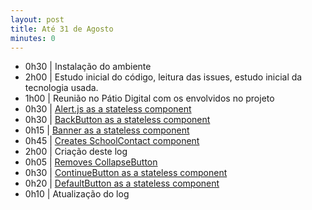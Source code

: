 ```yaml
---
layout: post
title: Até 31 de Agosto
minutes: 0
---
```


- 0h30 | Instalação do ambiente
- 2h00 | Estudo inicial do código, leitura das issues, estudo inicial da tecnologia usada.
- 1h00 | Reunião no Pátio Digital com os envolvidos no projeto
- 0h30 | [Alert.js as a stateless component](https://github.com/prefeiturasp/SME-FilaDaCreche/pull/13)
- 0h30 | [BackButton as a stateless component](https://github.com/prefeiturasp/SME-FilaDaCreche/pull/14)
- 0h15 | [Banner as a stateless component](https://github.com/prefeiturasp/SME-FilaDaCreche/pull/15)
- 0h45 | [Creates SchoolContact component](https://github.com/prefeiturasp/SME-FilaDaCreche/pull/16)
- 2h00 | Criação deste log
- 0h05 | [Removes CollapseButton](https://github.com/prefeiturasp/SME-FilaDaCreche/pull/24)
- 0h30 | [ContinueButton as a stateless component](https://github.com/prefeiturasp/SME-FilaDaCreche/pull/25)
- 0h20 | [DefaultButton as a stateless component](https://github.com/prefeiturasp/SME-FilaDaCreche/pull/26)
- 0h10 | Atualização do log
